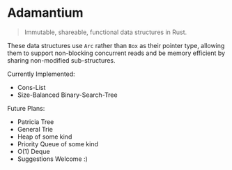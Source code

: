 # Adamantium

> Immutable, shareable, functional data structures in Rust.

These data structures use `Arc` rather than `Box` as their pointer type,
allowing them to support non-blocking concurrent reads and be memory
efficient by sharing non-modified sub-structures.

Currently Implemented:

 - Cons-List
 - Size-Balanced Binary-Search-Tree

Future Plans:
 - Patricia Tree
 - General Trie
 - Heap of some kind
 - Priority Queue of some kind
 - O(1) Deque
 - Suggestions Welcome :)

